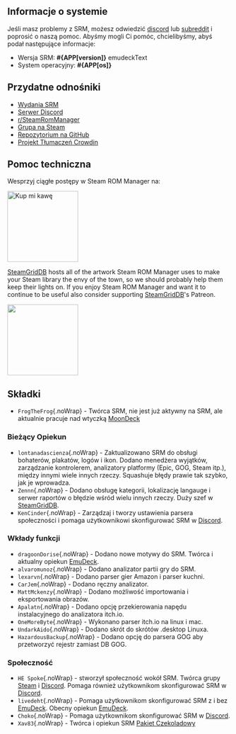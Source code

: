 ## Informacje o systemie

Jeśli masz problemy z SRM, możesz odwiedzić [discord](https://discord.gg/bnSVJrz) lub [subreddit](https://www.reddit.com/r/SteamRomManager/) i poprosić o naszą pomoc. Abyśmy mogli Ci pomóc, chcielibyśmy, abyś podał następujące informacje:

* Wersja SRM: **#{APP[version]}** emudeckText
* System operacyjny: **#{APP[os]}**

## Przydatne odnośniki

* [Wydania SRM](https://github.com/SteamGridDB/steam-rom-manager/releases)
* [Serwer Discord](https://discord.gg/bnSVJrz)
* [r/SteamRomManager](https://www.reddit.com/r/SteamRomManager/)
* [Grupa na Steam](https://steamcommunity.com/groups/steamrommanager)
* [Repozytorium na GitHub](https://github.com/SteamGridDB/steam-rom-manager)
* [Projekt Tłumaczeń Crowdin](https://crowdin.com/project/steam-rom-manager)

## Pomoc techniczna

Wesprzyj ciągłe postępy w Steam ROM Manager na:

<a href="https://www.buymeacoffee.com/cbartondock">
  <img src="https://raw.githubusercontent.com/SteamGridDB/steam-rom-manager/master/src/assets/images/buy-me-a-coffee.png" alt="Kup mi kawę" width="160">
</a>

[SteamGridDB](https://www.steamgriddb.com/) hosts all of the artwork Steam ROM Manager uses to make your Steam library the envy of the town, so we should probably help them keep their lights on. If you enjoy Steam ROM Manager and want it to continue to be useful also consider supporting [SteamGridDB](https://www.steamgriddb.com/)'s Patreon.

<a href="https://www.patreon.com/steamgriddb">
    <img src="https://c5.patreon.com/external/logo/become_a_patron_button@2x.png" width="160">
</a>

## Składki
* `FrogTheFrog`{.noWrap} - Twórca SRM, nie jest już aktywny na SRM, ale aktualnie pracuje nad wtyczką [MoonDeck](https://github.com/FrogTheFrog/moondeck)

### Bieżący Opiekun
* `lontanadascienza`{.noWrap} - Zaktualizowano SRM do obsługi bohaterów, plakatów, logów i ikon. Dodano menedżera wyjątków, zarządzanie kontrolerem, analizatory platformy (Epic, GOG, Steam itp.), między innymi wiele innych rzeczy. Squashuje błędy prawie tak szybko, jak je wprowadza.
* `Zennn`{.noWrap} - Dodano obsługę kategorii, lokalizację langauge i serwer raportów o błędzie wśród wielu innych rzeczy. Duży szef w [SteamGridDB](https://www.steamgriddb.com/).
* `KenCinder`{.noWrap} - Zarządzaj i tworzy ustawienia parsera społeczności i pomaga użytkownikowi skonfigurować SRM w [Discord](https://discord.gg/bnSVJrz).

### Wkłady funkcji
* `dragoonDorise`{.noWrap} - Dodano nowe motywy do SRM. Twórca i aktualny opiekun [EmuDeck](https://www.emudeck.com/).
* `alvaromunoz`{.noWrap} - Dodano analizator partii gry do SRM.
* `lexarvn`{.noWrap} - Dodano parser gier Amazon i parser kuchni.
* `CarJem`{.noWrap} - Dodano ręczny analizator.
* `MattMckenzy`{.noWrap} - Dodano możliwość importowania i eksportowania obrazów.
* `Apalatn`{.noWrap} - Dodano opcję przekierowania napędu instalacyjnego do analizatora itch.io.
* `OneMoreByte`{.noWrap} - Wykonano parser itch.io na linux i mac.
* `UndarkAido`{.noWrap} - Dodano skrót do skrótów .desktop Linuxa.
* `HazardousBackup`{.noWrap} - Dodano opcję do parsera GOG aby przetworzyć rejestr zamiast DB GOG.

### Społeczność
* `HE Spoke`{.noWrap} - stworzył społeczność wokół SRM. Twórca grupy [Steam](https://steamcommunity.com/groups/steamrommanager) i [Discord](https://discord.gg/bnSVJrz). Pomaga również użytkownikom skonfigurować SRM w [Discord](https://discord.gg/bnSVJrz).
* `livedeht`{.noWrap} - Pomaga użytkownikom skonfigurować SRM z i bez [EmuDeck](https://www.emudeck.com/). Obecny opiekun [EmuDeck](https://www.emudeck.com/).
* `Choko`{.noWrap} - Pomaga użytkownikom skonfigurować SRM w [Discord](https://discord.gg/bnSVJrz).
* `Xav83`{.noWrap} - Twórca i opiekun SRM [Pakiet Czekoladowy](https://community.chocolatey.org/packages/steam-rom-manager)
